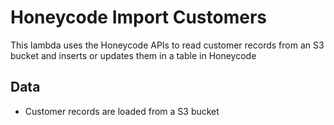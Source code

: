# Honeycode Import Customers

This lambda uses the Honeycode APIs to read customer records from an S3 bucket and inserts or updates them in a table in Honeycode

## Data

* Customer records are loaded from a S3 bucket
